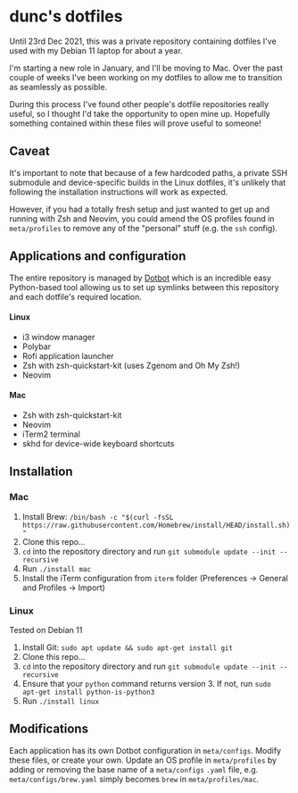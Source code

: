 # dunc's dotfiles

Until 23rd Dec 2021, this was a private repository containing dotfiles I've used with my Debian 11 laptop for about a year.

I'm starting a new role in January, and I'll be moving to Mac. Over the past couple of weeks I've been working on my dotfiles to allow me to transition as seamlessly as possible.

During this process I've found other people's dotfile repositories really useful, so I thought I'd take the opportunity to open mine up. Hopefully something contained within these files will prove useful to someone!

## Caveat

It's important to note that because of a few hardcoded paths, a private SSH submodule and device-specific builds in the Linux dotfiles, it's unlikely that following the installation instructions will work as expected.

However, if you had a totally fresh setup and just wanted to get up and running with Zsh and Neovim, you could amend the OS profiles found in `meta/profiles` to remove any of the "personal" stuff (e.g. the `ssh` config).

## Applications and configuration

The entire repository is managed by [Dotbot](https://github.com/anishathalye/dotbot) which is an incredible easy Python-based tool allowing us to set up symlinks between this repository and each dotfile's required location.

#### Linux

 - i3 window manager
 - Polybar
 - Rofi application launcher
 - Zsh with zsh-quickstart-kit (uses Zgenom and Oh My Zsh!)
 - Neovim

#### Mac

 - Zsh with zsh-quickstart-kit
 - Neovim
 - iTerm2 terminal
 - skhd for device-wide keyboard shortcuts

## Installation

### Mac
 1. Install Brew: `/bin/bash -c "$(curl -fsSL https://raw.githubusercontent.com/Homebrew/install/HEAD/install.sh)"`
 2. Clone this repo...
 3. `cd` into the repository directory and run `git submodule update --init --recursive`
 4. Run `./install mac`
 5. Install the iTerm configuration from `iterm` folder (Preferences -> General and Profiles -> Import)

### Linux
Tested on Debian 11

 1. Install Git: `sudo apt update && sudo apt-get install git`
 2. Clone this repo...
 3. `cd` into the repository directory and run `git submodule update --init --recursive`
 4. Ensure that your `python` command returns version 3. If not, run `sudo apt-get install python-is-python3`
 5. Run `./install linux`

## Modifications

Each application has its own Dotbot configuration in `meta/configs`. Modify these files, or create your own.
Update an OS profile in `meta/profiles` by adding or removing the base name of a `meta/configs` `.yaml` file, e.g. `meta/configs/brew.yaml` simply becomes `brew` in `meta/profiles/mac`.
